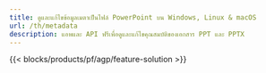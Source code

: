 ```yaml
---
title: ดูและแก้ไขข้อมูลเมตาเป็นไฟล์ PowerPoint บน Windows, Linux & macOS
url: /th/metadata
description: แอพและ API ฟรีเพื่อดูและแก้ไขคุณสมบัติของเอกสาร PPT และ PPTX
---
```


{{< blocks/products/pf/agp/feature-solution >}} 

